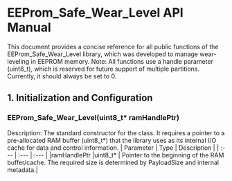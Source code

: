 # EEProm_Safe_Wear_Level API Manual
This document provides a concise reference for all public functions of the EEProm_Safe_Wear_Level library, which was developed to manage wear-leveling in EEPROM memory.
Note: All functions use a handle parameter (uint8_t), which is reserved for future support of multiple partitions. Currently, it should always be set to 0.

## 1. Initialization and Configuration

### EEProm_Safe_Wear_Level(uint8_t* ramHandlePtr)
Description: The standard constructor for the class. It requires a pointer to a pre-allocated RAM buffer (uint8_t*) that the library uses as its internal I/O cache for data and control information.
| Parameter | Type | Description |
| :--- | :--- | :--- |
|ramHandlePtr |uint8_t* | Pointer to the beginning of the RAM buffer/cache. The required size is determined by PayloadSize and internal metadata.|

